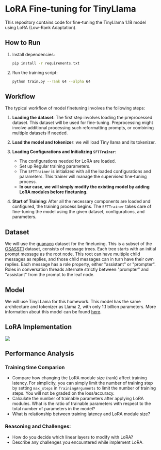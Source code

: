 # LoRA Fine-tuning for TinyLlama

This repository contains code for fine-tuning the TinyLlama 1.1B model using LoRA (Low-Rank Adaptation).

## How to Run

1.  Install dependencies:
    ```bash
    pip install -r requirements.txt
    ```

2.  Run the training script:
    ```bash
    python train.py --rank 64 --alpha 64
    ```

## Workflow

The typical workflow of model finetuning involves the following steps:

1.  **Loading the dataset**: The first step involves loading the preprocessed dataset. This dataset will be used for fine-tuning. Preprocessing might involve additional processing such reformatting prompts, or combining multiple datasets if needed.

2.  **Load the model and tokenizer**: we will load Tiny llama and its tokenizer.

3.  **Loading Configurations and Initializing `SFTTrainer`**:
    *   The configurations needed for LoRA are loaded.
    *   Set up Regular training parameters.
    *   The `SFTTrainer` is initialized with all the loaded configurations and parameters. This trainer will manage the supervised fine-tuning process.
    *   **In our case, we will simply modify the existing model by adding LoRA modules before finetuning.**

4.  **Start of Training**: After all the necessary components are loaded and configured, the training process begins. The `SFTTrainer` takes care of fine-tuning the model using the given dataset, configurations, and parameters.

## Dataset

We will use the [guanaco](https://huggingface.co/datasets/timdettmers/openassistant-guanaco) dataset for the finetuning. This is a subset of the [OSASST1](https://huggingface.co/datasets/OpenAssistant/oasst1) dataset, consists of message trees. Each tree starts with an initial prompt message as the root node. This root can have multiple child messages as replies, and those child messages can in turn have their own replies. Each message has a role property, either "assistant" or "prompter". Roles in conversation threads alternate strictly between "prompter" and "assistant" from the prompt to the leaf node.

## Model

We will use TinyLLama for this homework. This model has the same architecture and tokenizer as Llama 2, with only 1.1 billion parameters. More information about this model can be found [here](https://huggingface.co/TinyLlama/TinyLlama_v1.1).

## LoRA Implementation

![](https://cdn.prod.website-files.com/62c4a9809a85693c49c4674f/65b80a7f61892487cf1e3af6_lora-1.png)

## Performance Analysis

### Training time Comparion
- Compare how changing the LoRA module size (rank) affect training latency. For simplicity, you can simply limit the number of training step by setting `max_steps` in `TrainingArguments` to limit the number of training steps. You will not be graded on the loss/accuracy.
- Calculate the number of trainable parameters after applying LoRA modules. What is the ratio of trainable parameters with respect to the total number of parameters in the model?
- What is relationship between training latency and LoRA module size?

### Reasoning and Challenges:
- How do you decide which linear layers to modify with LoRA?
- Describe any challenges you encountered while implement LoRA.
